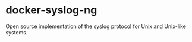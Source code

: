 # docker-syslog-ng

Open source implementation of the syslog protocol for Unix and Unix-like systems.
